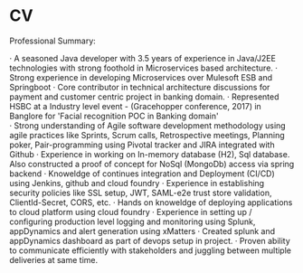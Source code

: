 # CV

Professional Summary:

· A seasoned Java developer with 3.5 years of experience in Java/J2EE technologies with strong foothold in Microservices based architecture.
· Strong experience in developing Microservices over Mulesoft ESB and Springboot
· Core contributor in technical architecture discussions for payment and customer centric project in banking domain.
· Represented HSBC at a Industry level event - (Gracehopper conference, 2017) in Banglore for 'Facial recognition POC in Banking domain'  
· Strong understanding of Agile software development methodology using agile practices like Sprints, Scrum calls, Retrospective meetings, Planning poker, Pair-programming using Pivotal tracker and JIRA integrated with Github
· Experience in working on In-memory database (H2), Sql database. Also constructed a proof of concept for NoSql (MongoDb) access via spring backend
· Knoweldge of continues integration and Deployment (CI/CD) using Jenkins, github and cloud foundry
· Experience in establishing security policies like SSL setup, JWT, SAML-e2e trust store validation, ClientId-Secret, CORS, etc.
· Hands on knoweldge of deploying applications to cloud platform using cloud foundry
· Experience in setting up / configuring production level logging and monitoring using Splunk, appDynamics and alert generation using xMatters
· Created splunk and appDynamics dashboard as part of devops setup in project.
· Proven ability to communicate efficiently with stakeholders and juggling between multiple deliveries at same time.
